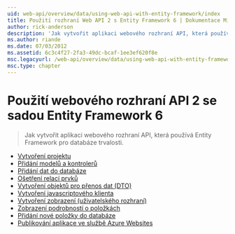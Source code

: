 ```yaml
---
uid: web-api/overview/data/using-web-api-with-entity-framework/index
title: Použití rozhraní Web API 2 s Entity Framework 6 | Dokumentace Microsoftu
author: rick-anderson
description: 'Jak vytvořit aplikaci webového rozhraní API, která používá Entity Framework pro databáze trvalosti.'
ms.author: riande
ms.date: 07/03/2012
ms.assetid: 6c3c4f27-2fa3-49dc-bcaf-1ee3ef620f8e
msc.legacyurl: /web-api/overview/data/using-web-api-with-entity-framework
msc.type: chapter
---
```

<a name="using-web-api-2-with-entity-framework-6"></a>Použití webového rozhraní API 2 se sadou Entity Framework 6
====================
> Jak vytvořit aplikaci webového rozhraní API, která používá Entity Framework pro databáze trvalosti.


- [Vytvoření projektu](part-1.md)
- [Přidání modelů a kontrolerů](part-2.md)
- [Přidání dat do databáze](part-3.md)
- [Ošetření relací prvků](part-4.md)
- [Vytvoření objektů pro přenos dat (DTO)](part-5.md)
- [Vytvoření javascriptového klienta](part-6.md)
- [Vytvoření zobrazení (uživatelského rozhraní)](part-7.md)
- [Zobrazení podrobností o položkách](part-8.md)
- [Přidání nové položky do databáze](part-9.md)
- [Publikování aplikace ve službě Azure Websites](part-10.md)
